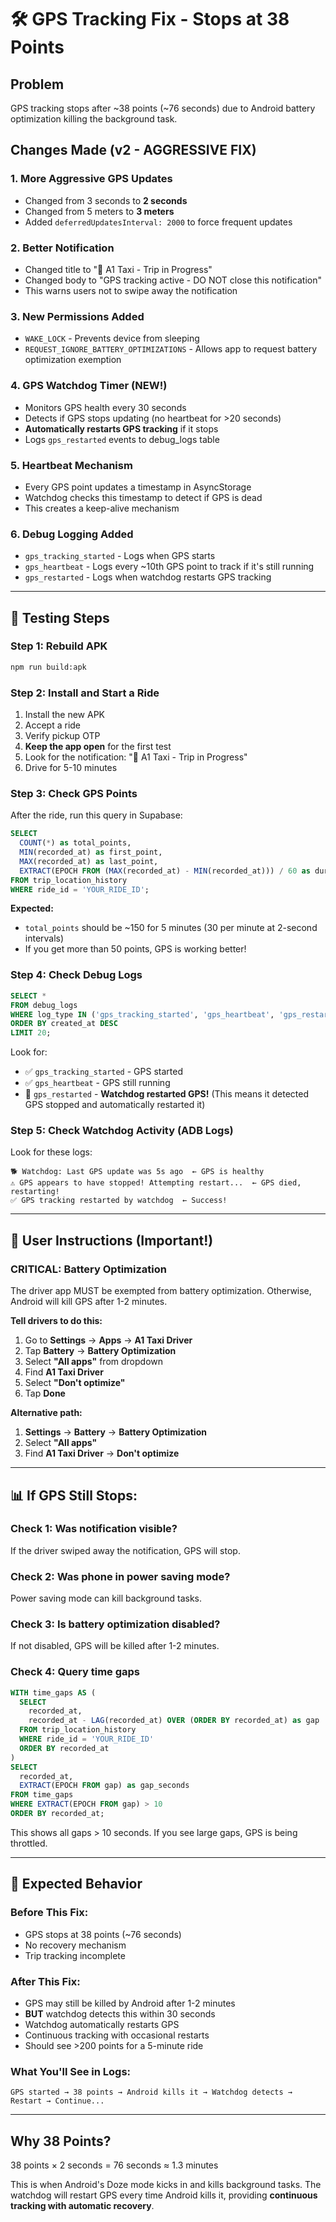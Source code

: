 # 🛠️ GPS Tracking Fix - Stops at 38 Points

## **Problem**
GPS tracking stops after ~38 points (~76 seconds) due to Android battery optimization killing the background task.

## **Changes Made (v2 - AGGRESSIVE FIX)**

### 1. **More Aggressive GPS Updates**
- Changed from 3 seconds to **2 seconds**
- Changed from 5 meters to **3 meters**
- Added `deferredUpdatesInterval: 2000` to force frequent updates

### 2. **Better Notification**
- Changed title to "🚗 A1 Taxi - Trip in Progress"
- Changed body to "GPS tracking active - DO NOT close this notification"
- This warns users not to swipe away the notification

### 3. **New Permissions Added**
- `WAKE_LOCK` - Prevents device from sleeping
- `REQUEST_IGNORE_BATTERY_OPTIMIZATIONS` - Allows app to request battery optimization exemption

### 4. **GPS Watchdog Timer (NEW!)**
- Monitors GPS health every 30 seconds
- Detects if GPS stops updating (no heartbeat for >20 seconds)
- **Automatically restarts GPS tracking** if it stops
- Logs `gps_restarted` events to debug_logs table

### 5. **Heartbeat Mechanism**
- Every GPS point updates a timestamp in AsyncStorage
- Watchdog checks this timestamp to detect if GPS is dead
- This creates a keep-alive mechanism

### 6. **Debug Logging Added**
- `gps_tracking_started` - Logs when GPS starts
- `gps_heartbeat` - Logs every ~10th GPS point to track if it's still running
- `gps_restarted` - Logs when watchdog restarts GPS tracking

---

## **📱 Testing Steps**

### **Step 1: Rebuild APK**
```bash
npm run build:apk
```

### **Step 2: Install and Start a Ride**
1. Install the new APK
2. Accept a ride
3. Verify pickup OTP
4. **Keep the app open** for the first test
5. Look for the notification: "🚗 A1 Taxi - Trip in Progress"
6. Drive for 5-10 minutes

### **Step 3: Check GPS Points**
After the ride, run this query in Supabase:

```sql
SELECT
  COUNT(*) as total_points,
  MIN(recorded_at) as first_point,
  MAX(recorded_at) as last_point,
  EXTRACT(EPOCH FROM (MAX(recorded_at) - MIN(recorded_at))) / 60 as duration_minutes
FROM trip_location_history
WHERE ride_id = 'YOUR_RIDE_ID';
```

**Expected:**
- `total_points` should be ~150 for 5 minutes (30 per minute at 2-second intervals)
- If you get more than 50 points, GPS is working better!

### **Step 4: Check Debug Logs**
```sql
SELECT *
FROM debug_logs
WHERE log_type IN ('gps_tracking_started', 'gps_heartbeat', 'gps_restarted')
ORDER BY created_at DESC
LIMIT 20;
```

Look for:
- ✅ `gps_tracking_started` - GPS started
- ✅ `gps_heartbeat` - GPS still running
- 🔁 `gps_restarted` - **Watchdog restarted GPS!** (This means it detected GPS stopped and automatically restarted it)

### **Step 5: Check Watchdog Activity (ADB Logs)**
Look for these logs:
```
🐕 Watchdog: Last GPS update was 5s ago  ← GPS is healthy
⚠️ GPS appears to have stopped! Attempting restart...  ← GPS died, restarting!
✅ GPS tracking restarted by watchdog  ← Success!
```

---

## **🔋 User Instructions (Important!)**

### **CRITICAL: Battery Optimization**

The driver app MUST be exempted from battery optimization. Otherwise, Android will kill GPS after 1-2 minutes.

**Tell drivers to do this:**

1. Go to **Settings** → **Apps** → **A1 Taxi Driver**
2. Tap **Battery** → **Battery Optimization**
3. Select **"All apps"** from dropdown
4. Find **A1 Taxi Driver**
5. Select **"Don't optimize"**
6. Tap **Done**

**Alternative path:**
1. **Settings** → **Battery** → **Battery Optimization**
2. Select **"All apps"**
3. Find **A1 Taxi Driver** → **Don't optimize**

---

## **📊 If GPS Still Stops:**

### **Check 1: Was notification visible?**
If the driver swiped away the notification, GPS will stop.

### **Check 2: Was phone in power saving mode?**
Power saving mode can kill background tasks.

### **Check 3: Is battery optimization disabled?**
If not disabled, GPS will be killed after 1-2 minutes.

### **Check 4: Query time gaps**
```sql
WITH time_gaps AS (
  SELECT
    recorded_at,
    recorded_at - LAG(recorded_at) OVER (ORDER BY recorded_at) as gap
  FROM trip_location_history
  WHERE ride_id = 'YOUR_RIDE_ID'
  ORDER BY recorded_at
)
SELECT
  recorded_at,
  EXTRACT(EPOCH FROM gap) as gap_seconds
FROM time_gaps
WHERE EXTRACT(EPOCH FROM gap) > 10
ORDER BY recorded_at;
```

This shows all gaps > 10 seconds. If you see large gaps, GPS is being throttled.

---

## **🚀 Expected Behavior**

### **Before This Fix:**
- GPS stops at 38 points (~76 seconds)
- No recovery mechanism
- Trip tracking incomplete

### **After This Fix:**
- GPS may still be killed by Android after 1-2 minutes
- **BUT** watchdog detects this within 30 seconds
- Watchdog automatically restarts GPS
- Continuous tracking with occasional restarts
- Should see >200 points for a 5-minute ride

### **What You'll See in Logs:**
```
GPS started → 38 points → Android kills it → Watchdog detects → Restart → Continue...
```

---

## **Why 38 Points?**

38 points × 2 seconds = 76 seconds ≈ 1.3 minutes

This is when Android's Doze mode kicks in and kills background tasks. The watchdog will restart GPS every time Android kills it, providing **continuous tracking with automatic recovery**.

